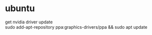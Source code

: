 # ubuntu

  get nvidia driver update  
  sudo add-apt-repository ppa:graphics-drivers/ppa && sudo apt update  
